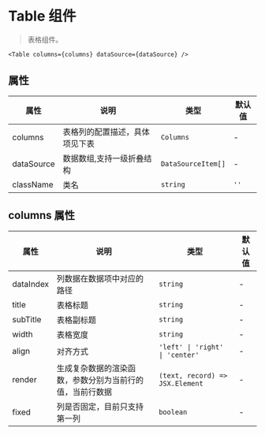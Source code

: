 # Table 组件
> 表格组件。

```tsx
<Table columns={columns} dataSource={dataSource} />
```
## 属性

| 属性             | 说明                       | 类型                | 默认值      |
| --------------- | ------------------------- | ----------------- | ----------- |
| columns         | 表格列的配置描述，具体项见下表 | `Columns`        | - |
| dataSource      | 数据数组,支持一级折叠结构   | `DataSourceItem[]` | -  |
| className       | 类名                      | `string`       | `''`   |

## columns 属性

| 属性             | 说明                       | 类型                | 默认值      |
| --------------- | ------------------------- | ----------------- | ----------- |
| dataIndex       | 列数据在数据项中对应的路径    | `string`        | - |
| title           | 表格标题                   | `string`     | -  |
| subTitle        | 表格副标题                 | `string`       | -  |
| width           | 表格宽度                   | `string`       | -  |
| align           | 对齐方式                   | `'left' \| 'right' \| 'center'`    | -  |
| render          | 生成复杂数据的渲染函数，参数分别为当前行的值，当前行数据       | `(text, record) => JSX.Element`       | -  |
| fixed           | 列是否固定，目前只支持第一列  | `boolean`       | -  |
